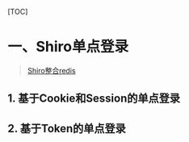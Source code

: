 [TOC]

# 一、Shiro单点登录

> <a href="./权限框架与shiro入门.md">Shiro整合redis</a>

## 1. 基于Cookie和Session的单点登录



## 2. 基于Token的单点登录

